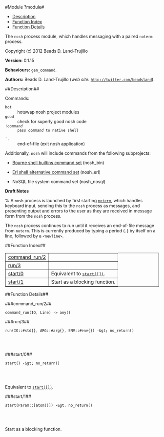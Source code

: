 

#Module ?module#

* [Description](#description)
* [Function Index](#index)
* [Function Details](#functions)


The `nosh` process module, which handles messaging with a paired
`noterm` process.

Copyright (c) 2012 Beads D. Land-Trujillo

__Version:__ 0.1.15

__Behaviours:__ [`gen_command`](gen_command.md).

__Authors:__ Beads D. Land-Trujillo (_web site:_ [`http://twitter.com/beadsland`](http://twitter.com/beadsland)).<a name="description"></a>

##Description##


Commands:




<dt><code>hot</code></dt>



<dd>hotswap nosh project modules</dd>




<dt><code>good</code></dt>



<dd>check for superly good nosh code</dd>




<dt><code>!<i>command</i></dt><dd>pass <i>command</i> to native shell</dd>
<dt>`.</code></dt>



<dd>end-of-file (exit nosh application)</dd>




Additionally, `nosh` will include commands from the following
subprojects:


* [Bourne shell
builtins command set](http://github.com/beadsland/nosh_bin) (nosh_bin)

* [Erl shell
alternative command set](http://github.com/beadsland/nosh_erl) (nosh_erl)

* NoSQL file system command set (nosh_nosql)





__Draft Notes__



% A `nosh` process is launched by first starting [`noterm`](noterm.md), which
handles keyboard input, sending this to the `nosh` process as messages,
and presenting output and errors to the user as they are received in
message form from the `nosh` process.

The `nosh` process continues to run until it receives an end-of-file
message from `noterm`.  This is currently produced by typing a period
(`.`) by itself on a line, followed by a `<newline>`.<a name="index"></a>

##Function Index##


<table width="100%" border="1" cellspacing="0" cellpadding="2" summary="function index"><tr><td valign="top"><a href="#command_run-2">command_run/2</a></td><td></td></tr><tr><td valign="top"><a href="#run-3">run/3</a></td><td></td></tr><tr><td valign="top"><a href="#start-0">start/0</a></td><td>Equivalent to <a href="#start-1"><tt>start([])</tt></a>.</td></tr><tr><td valign="top"><a href="#start-1">start/1</a></td><td>Start as a blocking function.</td></tr></table>


<a name="functions"></a>

##Function Details##

<a name="command_run-2"></a>

###command_run/2##


`command_run(IO, Line) -> any()`

<a name="run-3"></a>

###run/3##


	run(IO::#std{}, ARG::#arg{}, ENV::#env{}) -&gt; no_return()
<br></br>


<a name="start-0"></a>

###start/0##


	start() -&gt; no_return()
<br></br>


Equivalent to [`start([])`](#start-1).<a name="start-1"></a>

###start/1##


	start(Param::[atom()]) -&gt; no_return()
<br></br>


Start as a blocking function.